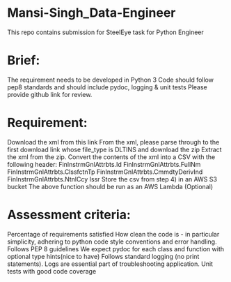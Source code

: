 # Mansi-Singh_Data-Engineer
This repo contains submission for SteelEye task for Python Engineer

# Brief:

The requirement needs to be developed in Python 3
Code should follow pep8 standards and should include pydoc, logging & unit tests
Please provide github link for review.

# Requirement:

Download the xml from this link
From the xml, please parse through to the first download link whose file_type is DLTINS and download the zip
Extract the xml from the zip.
Convert the contents of the xml into a CSV with the following header:
FinInstrmGnlAttrbts.Id
FinInstrmGnlAttrbts.FullNm
FinInstrmGnlAttrbts.ClssfctnTp
FinInstrmGnlAttrbts.CmmdtyDerivInd
FinInstrmGnlAttrbts.NtnlCcy
Issr
Store the csv from step 4) in an AWS S3 bucket
The above function should be run as an AWS Lambda (Optional)

# Assessment criteria:

Percentage of requirements satisfied
How clean the code is - in particular simplicity, adhering to python code style conventions and error handling.
Follows PEP 8 guidelines
We expect pydoc for each class and function with optional type hints(nice to have)
Follows standard logging (no print statements). Logs are essential part of troubleshooting application.
Unit tests with good code coverage
